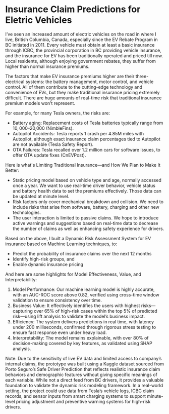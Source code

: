 # Insurance Claim Predictions for Eletric Vehicles

I’ve seen an increased amount of electric vehicles on the road in where I live, British Columbia, Canada, especially since the EV Rebate Program in BC initiated in 2011. Every vehicle must obtain at least a basic insurance through ICBC, the provincial corporation in BC providing vehicle insurance, and the insurance for EV has been traditionally operated and priced till now. Local residents, although enjoying government rebates, they suffer from higher than normal insurance premiums. 

The factors that make EV insurance premiums higher are their three-electrical systems: the battery management, motor control, and vehicle control. All of them contribute to the cutting-edge technology and convenience of EVs, but they make traditional insurance pricing extremely difficult. There are huge amounts of real-time risk that traditional insurance premium models won’t represent.

For example, for many Tesla owners, the risks are:
- Battery aging: Replacement costs of Tesla batteries typically range from $10,000–$20,000 (NimbleFins).
- Autopilot Accidents: Tesla reports 1 crash per 4.85M miles with Autopilot, although exact insurance claim percentages tied to Autopilot are not available (Tesla Safety Report).
- OTA Failures: Tesla recalled over 1.2 million cars for software issues, to offer OTA update fixes (CnEVPost).
  
Here is what's Limiting Traditional Insurance—and How We Plan to Make It Better:
- Static pricing model based on vehicle type and age, normally accessed once a year. We want to use real-time driver behavior, vehicle status and battery health data to set the premiums effectively. Those data can be updated at minute level.
- Risk factors only cover mechanical breakdown and collision. We need to include risks that arise from software, battery, charging and other new technologies. 
- The user interaction is limited to passive claims. We hope to introduce active warnings and suggestions based on real-time data to decrease the number of claims as well as enhancing safety experience for drivers.
  
Based on the above, I built a Dynamic Risk Assessment System for EV insurance based on Machine Learning techniques, to:
- Predict the probability of insurance claims over the next 12 months 
- Identify high-risk groups, and 
- Enable dynamic insurance pricing
  
And here are some highlights for Model Effectiveness, Value, and Interpretability:
1. Model Performance: Our machine learning model is highly accurate, with an AUC-ROC score above 0.82, verified using cross-time window validation to ensure consistency over time.
2. Business Value: It effectively identifies the users with highest risks—capturing over 65% of high-risk cases within the top 5% of predicted risk—using lift analysis to validate the model’s business impact.
3. Efficiency: The system delivers predictions in real time, with latency under 200 milliseconds, confirmed through rigorous stress testing to ensure fast response even under heavy load.
4. Interpretability: The model remains explainable, with over 80% of decision-making covered by key features, as validated using SHAP analysis.

Note: Due to the sensitivity of live EV data and limited access to company’s internal claims, the prototype was built using a Kaggle dataset sourced from Porto Seguro’s Safe Driver Prediction that reflects realistic insurance claim behaviors and demographic features without giving specific meanings of each variable. While not a direct feed from BC drivers, it provides a valuable foundation to validate the dynamic risk modeling framework.
In a real-world setting, the project could use data from Tesla’s vehicle logs, ICBC claim records, and sensor inputs from smart charging systems to support minute-level pricing adjustment and preventive warning systems for high-risk drivers.

